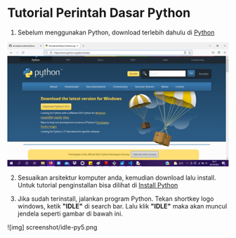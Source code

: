 # Tutorial Perintah Dasar Python


1. Sebelum menggunakan Python, download terlebih dahulu di <a href="https://www.python.org/downloads/">Python</a>

![Gambar 1](screenshot/gambar.jpg)

2. Sesuaikan arsitektur komputer anda, kemudian download lalu install. Untuk tutorial penginstallan bisa dilihat di <a href="https://belajarpython.com/tutorial/instalasi-python">Install Python</a>


3. Jika sudah terinstall, jalankan program Python. Tekan shortkey logo windows, ketik <b>"IDLE"</b> di search bar. Lalu klik <b>"IDLE"</b> maka akan muncul jendela seperti gambar di bawah ini.

![img] screenshot/idle-py5.png